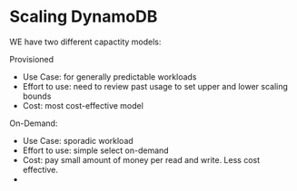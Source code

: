 # Scaling DynamoDB

WE have two different capactity models:

Provisioned

* Use Case: for generally predictable workloads
* Effort to use: need to review past usage to set upper and lower scaling bounds
* Cost: most cost-effective model

On-Demand:

* Use Case: sporadic workload
* Effort to use: simple select on-demand
* Cost: pay small amount of money per read and write. Less cost effective.&#x20;
*
